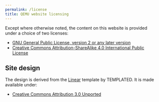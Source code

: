 ```yaml
---
permalink: /license
title: QEMU website licensing
---
```


Except where otherwise noted, the content on this website is provided under
a choice of two licenses:

 * [GNU General Public License, version 2 or any later version](/license-gpl-2)
 * [Creative Commons Attribution-ShareAlike 4.0 International Public License](/license-cc-by-sa-4.0)

## Site design

The design is derived from the
[Linear](https://jekyll-demos.github.io/Linear-Jekyll-Theme/) template
by TEMPLATED. It is made available under:

 * [Creative Commons Attribution 3.0 Unported](/license-cc-by-3.0)
